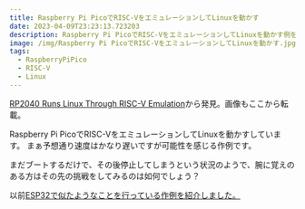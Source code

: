 ```yaml
---
title: Raspberry Pi PicoでRISC-VをエミュレーションしてLinuxを動かす
date: 2023-04-09T23:23:13.723203
description: Raspberry Pi PicoでRISC-VをエミュレーションしてLinuxを動かす例を紹介します。
image: /img/Raspberry Pi PicoでRISC-VをエミュレーションしてLinuxを動かす.jpg
tags:
  - RaspberryPiPico
  - RISC-V
  - Linux
---
```

[RP2040 Runs Linux Through RISC-V Emulation](https://hackaday.com/2023/03/19/rp2040-runs-linux-through-risc-v-emulation/)から発見。画像もここから転載。

Raspberry Pi PicoでRISC-VをエミュレーションしてLinuxを動かすしています。
まぁ予想通り速度はかなり遅いですが可能性を感じる作例です。

まだブートするだけで、その後停止してしまうという状況のようで、腕に覚えのある方はその先の挑戦をしてみるのは如何でしょう？

以前[ESP32で似たようなことを行っている作例を紹介しました。](../../ESP32でRISC-Vのエミュレータを動かしLinuxを動かす/)


